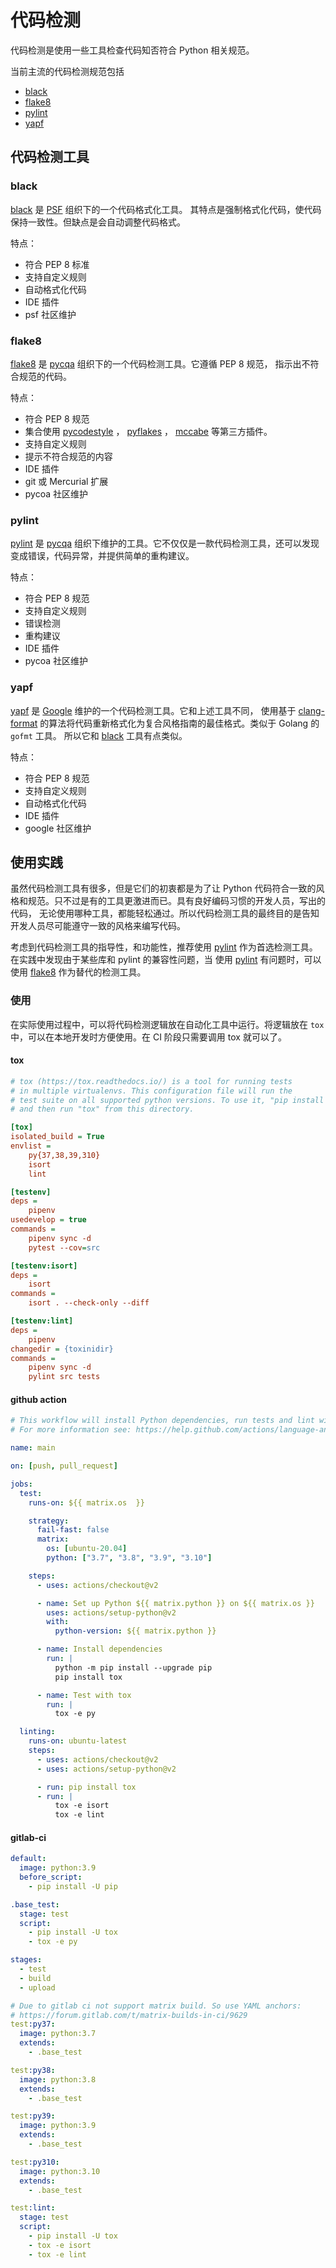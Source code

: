 # 代码检测

代码检测是使用一些工具检查代码知否符合 Python 相关规范。

当前主流的代码检测规范包括

- [black](https://github.com/psf/black)
- [flake8](https://flake8.pycqa.org/)
- [pylint](https://www.pylint.org/)
- [yapf](https://github.com/google/yapf/)

## 代码检测工具

### black

[black](https://github.com/psf/black) 是 [PSF](https://www.python.org/psf/github/) 组织下的一个代码格式化工具。
其特点是强制格式化代码，使代码保持一致性。但缺点是会自动调整代码格式。

特点：

- 符合 PEP 8 标准
- 支持自定义规则
- 自动格式化代码
- IDE 插件
- psf 社区维护

### flake8

[flake8](https://flake8.pycqa.org/) 是 [pycqa](http://meta.pycqa.org/) 组织下的一个代码检测工具。它遵循 PEP 8 规范，
指示出不符合规范的代码。

特点：

- 符合 PEP 8 规范
- 集合使用 [pycodestyle](https://github.com/PyCQA/pycodestyle) ， [pyflakes](https://github.com/PyCQA/pyflakes) ， [mccabe](https://github.com/PyCQA/mccabe) 等第三方插件。
- 支持自定义规则
- 提示不符合规范的内容
- IDE 插件
- git 或 Mercurial 扩展
- pycoa 社区维护

### pylint

[pylint](https://www.pylint.org/) 是 [pycqa](http://meta.pycqa.org/) 组织下维护的工具。它不仅仅是一款代码检测工具，还可以发现变成错误，代码异常，并提供简单的重构建议。

特点：

- 符合 PEP 8 规范
- 支持自定义规则
- 错误检测
- 重构建议
- IDE 插件
- pycoa 社区维护

### yapf

[yapf](https://github.com/google/yapf/) 是 [Google](https://opensource.google/) 维护的一个代码检测工具。它和上述工具不同，
使用基于 [clang-format](https://clang.llvm.org/docs/ClangFormat.html) 的算法将代码重新格式化为复合风格指南的最佳格式。类似于 Golang 的 `gofmt` 工具。
所以它和 [black](https://github.com/psf/black) 工具有点类似。

特点：

- 符合 PEP 8 规范
- 支持自定义规则
- 自动格式化代码
- IDE 插件
- google 社区维护

## 使用实践

虽然代码检测工具有很多，但是它们的初衷都是为了让 Python 代码符合一致的风格和规范。只不过是有的工具更激进而已。具有良好编码习惯的开发人员，写出的代码，
无论使用哪种工具，都能轻松通过。所以代码检测工具的最终目的是告知开发人员尽可能遵守一致的风格来编写代码。

考虑到代码检测工具的指导性，和功能性，推荐使用 [pylint](https://www.pylint.org/) 作为首选检测工具。在实践中发现由于某些库和 pylint 的兼容性问题，当
使用 [pylint](https://www.pylint.org/) 有问题时，可以使用 [flake8](https://flake8.pycqa.org/)  作为替代的检测工具。

### 使用

在实际使用过程中，可以将代码检测逻辑放在自动化工具中运行。将逻辑放在 `tox` 中，可以在本地开发时方便使用。在 CI 阶段只需要调用 tox 就可以了。

#### tox

```ini
# tox (https://tox.readthedocs.io/) is a tool for running tests
# in multiple virtualenvs. This configuration file will run the
# test suite on all supported python versions. To use it, "pip install tox"
# and then run "tox" from this directory.

[tox]
isolated_build = True
envlist =
    py{37,38,39,310}
    isort
    lint

[testenv]
deps =
    pipenv
usedevelop = true
commands =
    pipenv sync -d
    pytest --cov=src

[testenv:isort]
deps =
    isort
commands =
    isort . --check-only --diff

[testenv:lint]
deps =
    pipenv
changedir = {toxinidir}
commands =
    pipenv sync -d
    pylint src tests
```

#### github action

```yaml
# This workflow will install Python dependencies, run tests and lint with a single version of Python
# For more information see: https://help.github.com/actions/language-and-framework-guides/using-python-with-github-actions

name: main

on: [push, pull_request]

jobs:
  test:
    runs-on: ${{ matrix.os  }}

    strategy:
      fail-fast: false
      matrix:
        os: [ubuntu-20.04]
        python: ["3.7", "3.8", "3.9", "3.10"]

    steps:
      - uses: actions/checkout@v2

      - name: Set up Python ${{ matrix.python }} on ${{ matrix.os }}
        uses: actions/setup-python@v2
        with:
          python-version: ${{ matrix.python }}

      - name: Install dependencies
        run: |
          python -m pip install --upgrade pip
          pip install tox

      - name: Test with tox
        run: |
          tox -e py

  linting:
    runs-on: ubuntu-latest
    steps:
      - uses: actions/checkout@v2
      - uses: actions/setup-python@v2

      - run: pip install tox
      - run: |
          tox -e isort
          tox -e lint
```

#### gitlab-ci

```yaml
default:
  image: python:3.9
  before_script:
    - pip install -U pip

.base_test:
  stage: test
  script:
    - pip install -U tox
    - tox -e py

stages:
  - test
  - build
  - upload

# Due to gitlab ci not support matrix build. So use YAML anchors:
# https://forum.gitlab.com/t/matrix-builds-in-ci/9629
test:py37:
  image: python:3.7
  extends:
    - .base_test

test:py38:
  image: python:3.8
  extends:
    - .base_test

test:py39:
  image: python:3.9
  extends:
    - .base_test

test:py310:
  image: python:3.10
  extends:
    - .base_test

test:lint:
  stage: test
  script:
    - pip install -U tox
    - tox -e isort
    - tox -e lint

```
